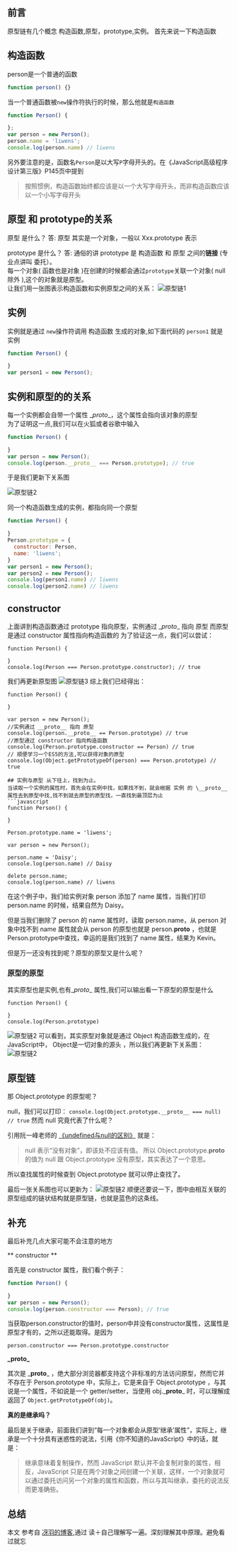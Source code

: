 ## 前言
原型链有几个概念
构造函数,原型，prototype,实例。
首先来说一下构造函数
## 构造函数
person是一个普通的函数
```javascript
function person() {}
```
当一个普通函数被`new`操作符执行的时候，那么他就是`构造函数`


```javascript
function Person() {

};
var person = new Person();
person.name = 'liwens';
console.log(person.name) // liwens
```
另外要注意的是，函数名`Person`是以大写`P`字母开头的。在《JavaScript高级程序设计第三版》P145页中提到
>按照惯例，构造函数始终都应该是以一个大写字母开头，而非构造函数应该以一个小写字母开头

## 原型 和 prototype的关系
原型 是什么？ 答: 原型 其实是一个对象，一般以 Xxx.prototype 表示

prototype 是什么？ 答: 通俗的讲 prototype 是 构造函数 和 原型 之间的**链接** (专业点讲叫 委托）。<br>
每一个对象( 函数也是对象 )在创建的时候都会通过`prototype`关联一个对象( null除外 ),这个的对象就是原型。<br>
让我们用一张图表示构造函数和实例原型之间的关系：
![原型链1](../../images/原型链/prototype1.png)

## 实例
实例就是通过 `new`操作符调用 构造函数 生成的对象,如下面代码的 `person1` 就是 实例
```javascript
function Person() {

}
var person1 = new Person();
```
## 实例和原型的的关系
每一个实例都会自带一个属性 \__proto__，这个属性会指向该对象的原型<br>
为了证明这一点,我们可以在火狐或者谷歌中输入
```javascript
function Person() {

}
var person = new Person();
console.log(person.__proto__ === Person.prototype); // true
```
于是我们更新下关系图

![原型链2](../../images/原型链/pr2.png)

同一个构造函数生成的实例，都指向同一个原型
```javascript
function Person() {

}
Person.prototype = {
  constructor: Person,
  name: 'liwens';
}
var person1 = new Person();
var person2 = new Person();
console.log(person1.name) // liwens
console.log(person2.name) // liwens
```
## constructor
上面讲到构造函数通过 prototype 指向原型，实例通过 \__proto__ 指向 原型
而原型是通过 constructor 属性指向构造函数的
为了验证这一点，我们可以尝试：
```
function Person() {

}
console.log(Person === Person.prototype.constructor); // true
```
我们再更新原型图
![原型链3](../../images/原型链/p3.png)
综上我们已经得出：
```
function Person() {

}

var person = new Person();
//实例通过 __proto__ 指向 原型
console.log(person.__proto__ == Person.prototype) // true
//原型通过 constructor 指向构造函数
console.log(Person.prototype.constructor == Person) // true
// 顺便学习一个ES5的方法,可以获得对象的原型
console.log(Object.getPrototypeOf(person) === Person.prototype) // true

## 实例与原型 从下往上，找到为止。
当读取一个实例的属性时，首先会在实例中找，如果找不到，就会根据 实例 的 \__proto__ 属性去到原型中找,找不到就去原型的原型找，一直找到最顶层为止
```javascript
function Person() {

}

Person.prototype.name = 'liwens';

var person = new Person();

person.name = 'Daisy';
console.log(person.name) // Daisy

delete person.name;
console.log(person.name) // liwens
```
在这个例子中，我们给实例对象 person 添加了 name 属性，当我们打印 person.name 的时候，结果自然为 Daisy。

但是当我们删除了 person 的 name 属性时，读取 person.name，从 person 对象中找不到 name 属性就会从 person 的原型也就是 person.__proto__ ，也就是 Person.prototype中查找，幸运的是我们找到了 name 属性，结果为 Kevin。

但是万一还没有找到呢？原型的原型又是什么呢？

### 原型的原型
其实原型也是实例,也有\__proto__ 属性,我们可以输出看一下原型的原型是什么
```
function Person() {

}
console.log(Person.prototype)
```
![原型链2](../../images/原型链/l2.jpg)
可以看到，其实原型对象就是通过 Object 构造函数生成的，在JavaScript中， Object是一切对象的源头
，所以我们再更新下关系图：
![原型链2](../../images/原型链/p4.jpg)

## 原型链
那 Object.prototype 的原型呢？

null，我们可以打印：
`console.log(Object.prototype.__proto__ === null) // true`
然而 null 究竟代表了什么呢？

引用阮一峰老师的 [《undefined与null的区别》](http://www.ruanyifeng.com/blog/2014/03/undefined-vs-null.html) 就是：

>null 表示“没有对象”，即该处不应该有值。
所以 Object.prototype.__proto__ 的值为 null 跟 Object.prototype 没有原型，其实表达了一个意思。

所以查找属性的时候查到 Object.prototype 就可以停止查找了。

最后一张关系图也可以更新为：
![原型链2](../../images/原型链/p5.jpg)
顺便还要说一下，图中由相互关联的原型组成的链状结构就是原型链，也就是蓝色的这条线。

## 补充
最后补充几点大家可能不会注意的地方

** constructor **

首先是 constructor 属性，我们看个例子：
```javascript
function Person() {

}
var person = new Person();
console.log(person.constructor === Person); // true
```
当获取person.constructor的值时，person中并没有constructor属性，这属性是原型才有的，之所以还能取得。是因为

`
person.constructor === Person.prototype.constructor
`

**\___proto___**

其次是 \___proto___ ，绝大部分浏览器都支持这个非标准的方法访问原型，然而它并不存在于 Person.prototype 中，实际上，它是来自于 Object.prototype ，与其说是一个属性，不如说是一个 getter/setter，当使用 obj.\___proto___ 时，可以理解成返回了 `Object.getPrototypeOf(obj)`。

**真的是继承吗？**

最后是关于继承，前面我们讲到“每一个对象都会从原型‘继承’属性”，实际上，继承是一个十分具有迷惑性的说法，引用《你不知道的JavaScript》中的话，就是：

>继承意味着复制操作，然而 JavaScript 默认并不会复制对象的属性，相反，JavaScript 只是在两个对象之间创建一个关联，这样，一个对象就可以通过委托访问另一个对象的属性和函数，所以与其叫继承，委托的说法反而更准确些。

## 总结


本文 参考自 [冴羽的博客](https://github.com/mqyqingfeng/Blog),通过 读＋自己理解写一遍。深刻理解其中原理。避免看过就忘
